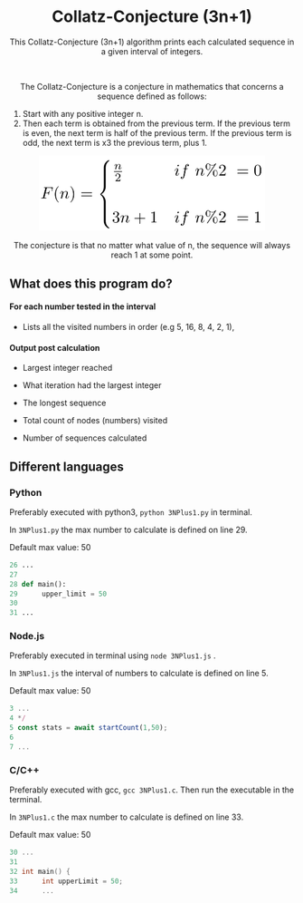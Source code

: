 <h1 align="center"> Collatz-Conjecture (3n+1) </h1>
<p align="center">This Collatz-Conjecture (3n+1) algorithm prints each calculated sequence in a given interval of integers. </p>


<br>
<p align="center"> The Collatz-Conjecture is a conjecture in mathematics that concerns a sequence defined as follows: </p> 

1. Start with any positive integer n.
2. Then each term is obtained from the previous term. If the previous term is even, the next term is half of the previous term. If the previous term is odd, the next term is x3 the previous term, plus 1.
<div align="center">
    <img src="assets/collatz.png" alt="The Collatz-Conjecture Expression" width="400px"/>
</div>

<p align="center"> The conjecture is that no matter what value of n, the sequence will always reach 1 at some point. </p>


## What does this program do?

#### For each number tested in the interval
- Lists all the visited numbers in order (e.g 5, 16, 8, 4, 2, 1),

#### Output post calculation
- Largest integer reached

- What iteration had the largest integer

- The longest sequence

- Total count of nodes (numbers) visited

- Number of sequences calculated


## Different languages

### **Python**
Preferably executed with python3, ``python 3NPlus1.py`` in terminal.

In `3NPlus1.py` the max number to calculate is defined on line 29.

Default max value: 50
```py
26 ...
27 
28 def main():
29      upper_limit = 50
30
31 ...
```

### **Node.js**

Preferably executed in terminal using ``node 3NPlus1.js`` .

In `3NPlus1.js` the interval of numbers to calculate is defined on line 5.

Default max value: 50
```js
3 ...
4 */
5 const stats = await startCount(1,50);
6
7 ...
```

### **C/C++**

Preferably executed with gcc, ``gcc 3NPlus1.c``. Then run the executable in the terminal.

In `3NPlus1.c` the max number to calculate is defined on line 33.

Default max value: 50
```c++
30 ...
31
32 int main() {
33      int upperLimit = 50;   
34      ...
```